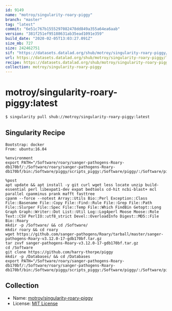 ```yaml
---
id: 9149
name: "motroy/singularity-roary-piggy"
branch: "master"
tag: "latest"
commit: "6e51c767b1555297082478dd849a355a64ea6aab"
version: "381f251ef95188631ab35ead1091e359"
build_date: "2020-02-05T13:03:27.091Z"
size_mb: 727
size: 242462751
sif: "https://datasets.datalad.org/shub/motroy/singularity-roary-piggy/latest/2020-02-05-6e51c767-381f251e/381f251ef95188631ab35ead1091e359.simg"
url: https://datasets.datalad.org/shub/motroy/singularity-roary-piggy/latest/2020-02-05-6e51c767-381f251e/
recipe: https://datasets.datalad.org/shub/motroy/singularity-roary-piggy/latest/2020-02-05-6e51c767-381f251e/Singularity
collection: motroy/singularity-roary-piggy
---
```


# motroy/singularity-roary-piggy:latest

```bash
$ singularity pull shub://motroy/singularity-roary-piggy:latest
```

## Singularity Recipe

```singularity
Bootstrap: docker
From: ubuntu:16.04

%environment
export PATH="/Software/roary/sanger-pathogens-Roary-db170bf/:/Software/roary/sanger-pathogens-Roary-db170bf/bin:/Software/piggy/scripts_piggy:/Software/piggy/:/Software/piggy/bin:/Databases/:$PATH"

%post
apt update && apt install -y git curl wget less locate unzip build-essential perl libexpat1-dev expat bedtools cd-hit ncbi-blast+ mcl parallel cpanminus prank mafft fasttree
cpanm --force --notest Array::Utils Bio::Perl Exception::Class File::Basename File::Copy File::Find::Rule File::Grep File::Path File::Slurper File::Spec File::Temp File::Which FindBin Getopt::Long Graph Graph::Writer::Dot List::Util Log::Log4perl Moose Moose::Role Text::CSV PerlIO::utf8_strict Devel::OverloadInfo Digest::MD5::File Bio::Roary
mkdir -p /Software/ && cd /Software/
mkdir roary && cd roary
wget https://github.com/sanger-pathogens/Roary/tarball/master/sanger-pathogens-Roary-v3.12.0-17-gdb170bf.tar.gz
tar zxvf sanger-pathogens-Roary-v3.12.0-17-gdb170bf.tar.gz
cd /Software
git clone https://github.com/harry-thorpe/piggy
mkdir -p /Databases/ && cd /Databases
export PATH="/Software/roary/sanger-pathogens-Roary-db170bf/:/Software/roary/sanger-pathogens-Roary-db170bf/bin:/Software/piggy/scripts_piggy:/Software/piggy/:/Software/piggy/bin:/Databases/:$PATH"
```

## Collection

 - Name: [motroy/singularity-roary-piggy](https://github.com/motroy/singularity-roary-piggy)
 - License: [MIT License](https://api.github.com/licenses/mit)

